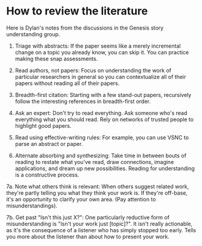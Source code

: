 # How to review the literature

Here is Dylan's notes from the discussions in the Genesis story understanding group.

1. Triage with abstracts: If the paper seems like a merely incremental
change on a topic you already know, you can skip it.  You can practice
making these snap assessments.

2. Read authors, not papers:  Focus on understanding the work of
particular researchers in general so you can contextualize all of
their papers without reading all of their papers.

3. Breadth-first citation:  Starting with a few stand-out papers,
recursively follow the interesting references in breadth-first order.

4. Ask an expert: Don't try to read everything. Ask someone who's read
everything what you should read.  Rely on networks of trusted people
to highlight good papers.

5. Read using effective-writing rules: For example, you can use VSNC
to parse an abstract or paper.

6. Alternate absorbing and synthesizing:  Take time in between bouts
of reading to restate what you've read, draw connections, imagine
applications, and dream up new possibilities.  Reading for
understanding is a constructive process.

7a. Note what others think is relevant:  When others suggest related
work, they're partly telling you what they think your work is.  If
they're off-base, it's an opportunity to clarify your own area. (Pay
attention to misunderstandings).

7b.  Get past "Isn't this just X?": One particularly reductive form of
misunderstanding is "Isn't your work just [topic]?".  It isn't really
actionable, as it's the consequence of a listener who has simply
stopped too early. Tells you more about the listener than about how to
present your work.

